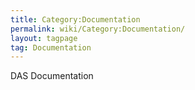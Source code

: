 ```yaml
---
title: Category:Documentation
permalink: wiki/Category:Documentation/
layout: tagpage
tag: Documentation
---
```


DAS Documentation
